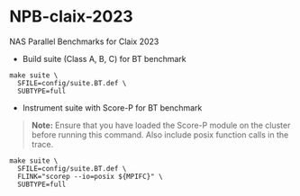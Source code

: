 # NPB-claix-2023
NAS Parallel Benchmarks for Claix 2023

- Build suite (Class A, B, C) for BT benchmark
```
make suite \
  SFILE=config/suite.BT.def \
  SUBTYPE=full
```

- Instrument suite with Score-P for BT benchmark

> **Note:** Ensure that you have loaded the Score-P module on the cluster before running this command. Also include posix function calls in the trace.

```
make suite \
  SFILE=config/suite.BT.def \
  FLINK="scorep --io=posix ${MPIFC}" \
  SUBTYPE=full
```


